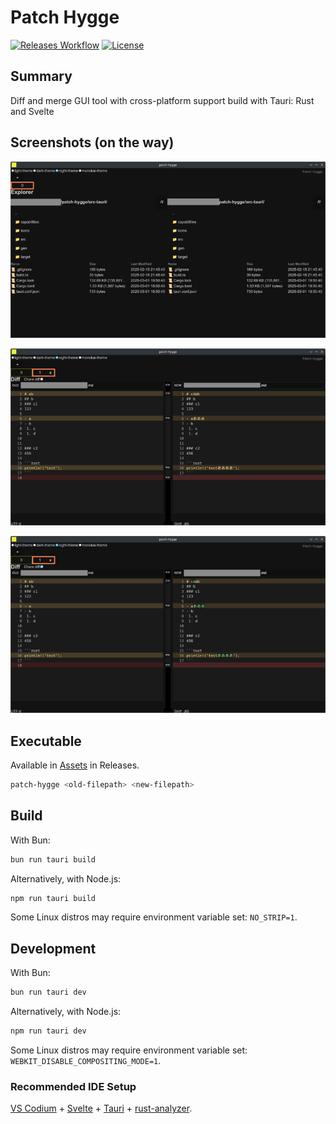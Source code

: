 # Patch Hygge

[![Releases Workflow](https://github.com/nabbisen/patch-hygge/actions/workflows/release-executable.yaml/badge.svg)](https://github.com/nabbisen/patch-hygge/actions/workflows/release-executable.yaml)
[![License](https://img.shields.io/github/license/nabbisen/patch-hygge)](https://github.com/nabbisen/patch-hygge/blob/main/LICENSE)

## Summary

Diff and merge GUI tool with cross-platform support build with Tauri: Rust and Svelte

## Screenshots (on the way)

![explorer-01](docs/.assets/explorer-01.png)

![diff-01-lines](docs/.assets/diff-01-lines.png)

![diff-02-chars](docs/.assets/diff-02-chars.png)

## Executable

Available in [Assets](https://github.com/nabbisen/patch-hygge/releases/latest) in Releases.

```sh
patch-hygge <old-filepath> <new-filepath>
```

## Build

With Bun:

```sh
bun run tauri build
```

Alternatively, with Node.js:

```sh
npm run tauri build
```

Some Linux distros may require environment variable set: `NO_STRIP=1`.

## Development

With Bun:

```sh
bun run tauri dev
```

Alternatively, with Node.js:

```sh
npm run tauri dev
```

Some Linux distros may require environment variable set: `WEBKIT_DISABLE_COMPOSITING_MODE=1`.

### Recommended IDE Setup

[VS Codium](https://vscodium.com/) + [Svelte](https://marketplace.visualstudio.com/items?itemName=svelte.svelte-vscode) + [Tauri](https://marketplace.visualstudio.com/items?itemName=tauri-apps.tauri-vscode) + [rust-analyzer](https://marketplace.visualstudio.com/items?itemName=rust-lang.rust-analyzer).
